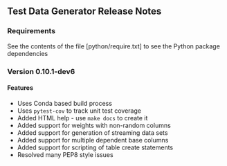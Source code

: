 ## Test Data Generator Release Notes

### Requirements

See the contents of the file [python/require.txt] to see the Python package dependencies

### Version 0.10.1-dev6

#### Features
* Uses Conda based build process
* Uses `pytest-cov` to track unit test coverage
* Added HTML help - use `make docs` to create it
* Added support for weights with non-random columns
* Added support for generation of streaming data sets
* Added support for multiple dependent base columns
* Added support for scripting of table create statements
* Resolved many PEP8 style issues
 
